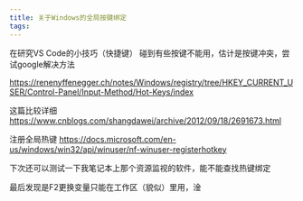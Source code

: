 ```yaml
---
title: 关于Windows的全局按键绑定
tags:
---
```


在研究VS Code的小技巧（快捷键）
碰到有些按键不能用，估计是按键冲突，尝试google解决方法

https://renenyffenegger.ch/notes/Windows/registry/tree/HKEY_CURRENT_USER/Control-Panel/Input-Method/Hot-Keys/index

这篇比较详细 https://www.cnblogs.com/shangdawei/archive/2012/09/18/2691673.html

注册全局热键 https://docs.microsoft.com/en-us/windows/win32/api/winuser/nf-winuser-registerhotkey

下次还可以测试一下我笔记本上那个资源监视的软件，能不能查找热键绑定

最后发现是F2更换变量只能在工作区（貌似）里用，淦